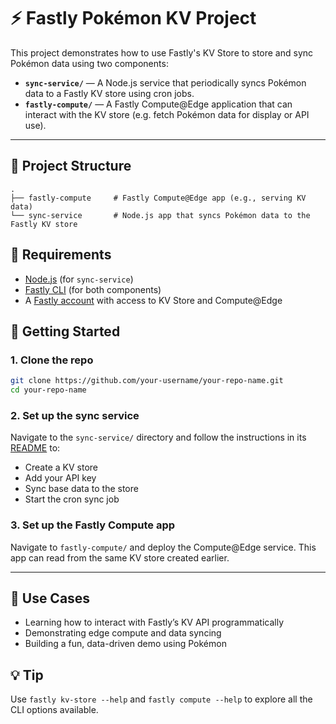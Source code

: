 # ⚡ Fastly Pokémon KV Project

This project demonstrates how to use Fastly's KV Store to store and sync Pokémon data using two components:

- **`sync-service/`** — A Node.js service that periodically syncs Pokémon data to a Fastly KV store using cron jobs.
- **`fastly-compute/`** — A Fastly Compute@Edge application that can interact with the KV store (e.g. fetch Pokémon data for display or API use).

---

## 📁 Project Structure

```
.
├── fastly-compute     # Fastly Compute@Edge app (e.g., serving KV data)
└── sync-service       # Node.js app that syncs Pokémon data to the Fastly KV store
```


## 🔧 Requirements

- [Node.js](https://nodejs.org/) (for `sync-service`)
- [Fastly CLI](https://developer.fastly.com/reference/cli/) (for both components)
- A [Fastly account](https://www.fastly.com/) with access to KV Store and Compute@Edge



## 🧬 Getting Started

### 1. Clone the repo

```bash
git clone https://github.com/your-username/your-repo-name.git
cd your-repo-name
```

### 2. Set up the sync service

Navigate to the `sync-service/` directory and follow the instructions in its [README](./sync-service/README.md) to:

- Create a KV store
- Add your API key
- Sync base data to the store
- Start the cron sync job

### 3. Set up the Fastly Compute app

Navigate to `fastly-compute/` and deploy the Compute@Edge service. This app can read from the same KV store created earlier.

---

## 🧠 Use Cases

- Learning how to interact with Fastly’s KV API programmatically
- Demonstrating edge compute and data syncing
- Building a fun, data-driven demo using Pokémon


## 💡 Tip

Use `fastly kv-store --help` and `fastly compute --help` to explore all the CLI options available.

